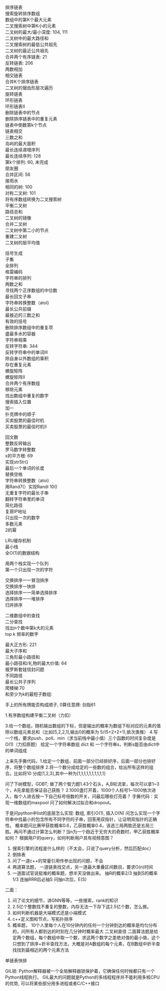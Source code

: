 排序链表  
搜索旋转排序数组   
数组中的第K个最大元素   
二叉搜索树中第K小的元素   
二叉树的最大/最小深度: 104, 111   
二叉树中的最大路径和   
二叉搜索树的最低公共祖先   
二叉树的最近公共祖先   
合并两个有序链表: 21  
反转链表: 206   
两数相加   
相交链表   
合并K个排序链表   
二叉树的锯齿形层次遍历   
旋转链表   
环形链表   
环形链表II   
删除链表中的节点   
删除排序链表中的重复元素   
链表中倒数第k个节点  
链表相交   
三数之和    
岛屿的最大面积    
最长连续递增序列   
最长连续序列: 128   
第k个排列: 60, 未完成  
朋友圈   
合并区间: 56   
接雨水   
相同的树: 100   
对称二叉树: 101   
将有序数组转换为二叉搜索树   
平衡二叉树   
路径总和    
二叉树的镜像    
合并二叉树    
二叉树中第二小的节点    
重建二叉树    
二叉树的层平均值    


括号生成    
子集    
全排列    
格雷编码    
字符串的排列   
两数之和    
寻找两个正序数组的中位数   
最长回文子串    
字符串转换整数（atol)   
最长公共前缀   
最接近的三数之和   
有效的括号   
删除排序数组中的重复项   
盛最多水的容器   
字符串相乘   
反转字符串: 344    
反转字符串中的单词III  
除自身以外数组的乘积   
存在重复元素   
螺旋矩阵   
螺旋矩阵II   
合并两个有序数组   
移除元素   
找出数组中重复的数字   
搜索插入位置   
加一   
扑克牌中的顺子   
买卖股票的最佳时机   
买卖股票的最佳时机II   


回文数   
整数反转输出   
罗马数字转整数   
x的平方根: 69   
实现strStr()  
最后一个单词的长度   
替换空格   
字符串转换整数（atoi)   
用Rand7(）实现Randi 10()  
无重复字符的最长子串   
翻转字符串里的单词   
简化路径   
复原IP地址   
只出现一次的数字   
多数元素   
2的幂  


LRU缓存机制  
最小栈   
全O(1)的数据结构   


用两个栈实现一个队列   
第一个只出现一次的字符   


交换排序一一冒泡排序   
交换排序一快排   
选择排序一一简单选择排序   
选择排序一一堆排序   
归并排序   

二维数组中的查找   
二分查找   
找出n个数中第k大的元素  
top k 频率的数字  

最大正方形: 221   
最大子序和   
三角形最小路径和   
最小路径和/礼物的最大价值: 64  
俄罗斯套娃信封问题   
不同路径   
最长公共子序列  
爬楼梯:70     
和至少为k的最短子数组:  


手上的所有牌能否构成顺子, 0算任意牌: 剑指61  

1.有序数组构建平衡二叉树（力扣）

3.给一个数组，随机输出数组的下标，但是输出的概率为数组下标对应的元素的值除以数组元素总和（比如[5,2,2,1],输出0的概率为 5/(5+2+2+1),依次类推）
4.写一个栈，要求push、poll、min（求当前栈中最小值）三个函数的时间复杂度是O(1)（力扣原题）
给定一个字符串数组 dict 和 一个字符串s，判断s能否由dict中的单词组成 

上来先手撕代码，1.给定一个数组，前面一部分已经排好序，后面一部分也排好序，将整个数组排序
2.将一个数分成给定的一些数的组合，给出所有这样的组合。比如将10 分成[1,2,3],其中一种为[1,1,1,1,1,1,1,1,1,1] 

问了下树模型，GDBT;
做了两个智力题1.43个石头，A,B轮流拿，每次可以拿1~3个，A先拿能否保证自己获胜？
2.1000盏灯开着，1000个人标号1~1000依次进入，每个人进去按一下自己标号倍数的开关，问最后哪些灯亮着？
手撕代码：实现一维数组的maxpool
问了如何解决过拟合和dropout。

于是问python中list的底层怎么实现: 数组, 索引O(1), 插入O(N)
问怎么实现一个字符串中找最小的包含所有不同字符的子串，回答用双指针，让证明双指针的正确性。
概率题问比赛甲获胜概率0.6，乙获胜概率0.4，该选三局两胜还是五局三胜。再问不通过计算怎么判断？当n为一个趋近于无穷大的奇数时，甲乙获胜概率如何？
根据用户的query，如何判断用户具有视频意图？



1. 搜索引擎的流程是什么样的（不太会，只说了query分析，然后匹配doc）
2. 倒排表
3. 问了一道c++的常量引用传参出现的问题，不会
4. 两道算法题， 一道链表找交点，另一道最大重叠区间数目，要求O(n)时间
5. 一道面试官说挺难的概率题，想半天没做出来。
抽R的概率2/3
抽到S的概率1/3
连抽RRR后必抽S
问抽n次后，E(S)

二面：
1. 问了论文的细节，讲GNN等等，一些搜索，rank的知识
2. 2.5亿个整数找不重复的整数，内存无法一下存下这2.5亿个数，怎么做。
3. 如何判断机器是大端模式还是小端模式
3. c++定义图和节点，写拓扑排序
4. 概率题， 10个人里每个人在10分钟内的任何一个分钟到达的概率是均匀分布的，问所有人都到达的时刻在几分钟时概率最大
二叉树直径
二面算法题是给定两个数组，每个数组中取一个数，求这两个数字之差绝对值的最小值，这个只想到了排序+折半查找方法，大概是对A数组的每个元素，在B数组中折半查找找到最相近的两个元素方法

单链表快排  

GIL锁: Python解释器被一个全局解释器锁保护着，它确保任何时候都只有一个Python线程执行。 GIL最大的问题就是Python的多线程程序并不能利用多核CPU的优势, 可以将某些部分用多进程或者C/C++接口  
